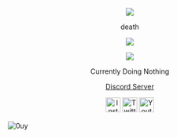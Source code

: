<p align="center">  
<img src="https://media.discordapp.net/attachments/972084009762967604/972465017737871421/pfps-PGICeE.gif?width=480&height=192">
</p>
<p align="center">
   death
<p align="center">  
<img src="https://komarev.com/ghpvc/?username=0uy&color=grey">
</p>
</p>
    <p align="center">
  <img src="https://discord.c99.nl/widget/theme-2/575470708369391626.png"/>
</p>
<p align="center">
Currently Doing Nothing
<p align="center">
    <a href="https://discord.gg/yachtt">Discord Server</a>
</p>
<p align="center">
<a href="https://www.instagram.com/luvjzi/" target="_blank"><img src="https://media.discordapp.net/attachments/973725219351068733/973730764560687134/unknown.png?width=676&height=676" alt="Instagram" width="30"></a>
<a href="https://twitter.com/lonewintrs" target="_blank"><img src="http://assets.stickpng.com/images/580b57fcd9996e24bc43c53e.png" alt="Twitter" width="30"></a>
<a href="https://www.youtube.com/channel/UCzb4cDwGtYZUb5TkcTSJVhg" target="_blank"><img src="https://www.iconpacks.net/icons/2/free-youtube-logo-icon-2431-thumb.png" alt="Youtube" width="30"></a>

   
<p>&nbsp;<img align="center" src="https://github-readme-stats.vercel.app/api?username=0uy&show_icons=true&theme=dracula&title_color=ff0000&text_color=c5bfbf&hide_border=true&locale=en" alt="0uy" /></p>   
